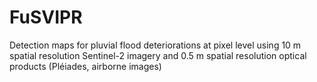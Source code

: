 # FuSVIPR
Detection maps for pluvial flood deteriorations at pixel level using 10 m spatial resolution Sentinel-2 imagery and 0.5 m spatial resolution optical products (Pléiades, airborne images) 
